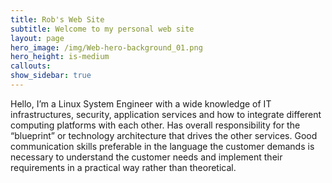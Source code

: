 ```yaml
---
title: Rob's Web Site
subtitle: Welcome to my personal web site
layout: page
hero_image: /img/Web-hero-background_01.png
hero_height: is-medium
callouts: 
show_sidebar: true
---
```


Hello, I’m a Linux System Engineer with a wide knowledge of IT infrastructures, security, application services and how to integrate different computing platforms with each other. Has overall responsibility for the “blueprint” or technology architecture that drives the other services. Good communication skills preferable in the language the customer demands is necessary to understand the customer needs and implement their requirements in a practical way rather than theoretical.
